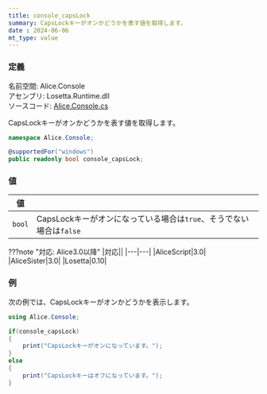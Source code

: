 ```yaml
---
title: console_capsLock
summary: CapsLockキーがオンかどうかを表す値を取得します。
date : 2024-06-06
mt_type: value
---
```


### 定義
名前空間: Alice.Console<br/>
アセンブリ: Losetta.Runtime.dll<br/>
ソースコード: [Alice.Console.cs](https://github.com/WSOFT-Project/Losetta/blob/master/Losetta.Runtime/Alice.Console.cs)

CapsLockキーがオンかどうかを表す値を取得します。

```cs title="AliceScript"
namespace Alice.Console;

@supportedFor("windows")
public readonly bool console_capsLock;
```

### 値
|値| |
|-|-|
|`bool`|CapsLockキーがオンになっている場合は`true`、そうでない場合は`false`|

???note "対応: Alice3.0以降"
    |対応||
    |---|---|
    |AliceScript|3.0|
    |AliceSister|3.0|
    |Losetta|0.10|

### 例
次の例では、CapsLockキーがオンかどうかを表示します。

```cs title="AliceScript"
using Alice.Console;

if(console_capsLock)
{
    print("CapsLockキーがオンになっています。");
}
else
{
    print("CapsLockキーはオフになっています。");
}
```
